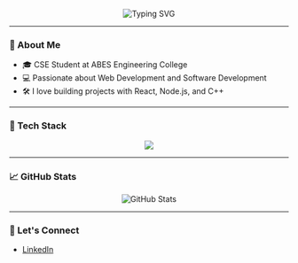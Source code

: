 <!-- Typing animation header -->
<p align="center">
  <img src="https://readme-typing-svg.herokuapp.com?font=Fira+Code&size=24&duration=3000&pause=1000&center=true&vCenter=true&multiline=true&width=800&height=100&lines=Hi+%F0%9F%91%8B%2C+I'm+Prasoon+Kumar+Sharma!;Web+Developer+%7C+Programmer+%7C+Tech+Lover;Welcome+to+my+GitHub+Profile+%F0%9F%92%BB" alt="Typing SVG" />
</p>

---

### 🚀 About Me

- 🎓 CSE Student at ABES Engineering College  
- 💻 Passionate about Web Development and Software Development  
- 🛠️ I love building projects with React, Node.js, and C++

---

### 🧰 Tech Stack

<p align="center">
  <img src="https://skillicons.dev/icons?i=html,css,js,react,cpp,python,git,github,vscode" />
</p>

---

### 📈 GitHub Stats

<p align="center">
  <img src="https://github-readme-stats.vercel.app/api?username=prasoonkumarsharma&show_icons=true&theme=tokyonight" alt="GitHub Stats" />
</p>

---

### 🔗 Let's Connect

- [LinkedIn]([https://www.linkedin.com/in/yourprofile/](https://www.linkedin.com/in/prasoon-kumar-sharma-405655258/))

